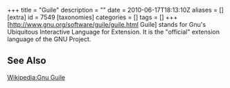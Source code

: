 +++
title = "Guile"
description = ""
date = 2010-06-17T18:13:10Z
aliases = []
[extra]
id = 7549
[taxonomies]
categories = []
tags = []
+++
[http://www.gnu.org/software/guile/guile.html Guile] stands for Gnu's Ubiquitous Interactive Language for Extension. It is the "official" extension language of the GNU Project.

## See Also
[Wikipedia:Gnu Guile](https://en.wikipedia.org/wiki/GNU_Guile)
